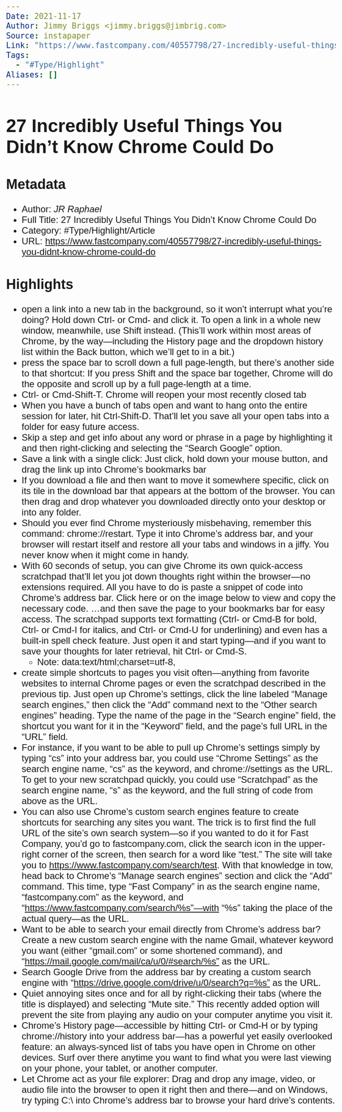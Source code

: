 ```yaml
---
Date: 2021-11-17
Author: Jimmy Briggs <jimmy.briggs@jimbrig.com>
Source: instapaper
Link: "https://www.fastcompany.com/40557798/27-incredibly-useful-things-you-didnt-know-chrome-could-do"
Tags:
  - "#Type/Highlight"
Aliases: []
---
```


# 27 Incredibly Useful Things You Didn’t Know Chrome Could Do

## Metadata

* Author: *JR Raphael*
* Full Title: 27 Incredibly Useful Things You Didn’t Know Chrome Could Do
* Category: #Type/Highlight/Article
* URL: https://www.fastcompany.com/40557798/27-incredibly-useful-things-you-didnt-know-chrome-could-do

## Highlights

* open a link into a new tab in the background, so it won’t interrupt what you’re doing? Hold down Ctrl- or Cmd- and click it. To open a link in a whole new window, meanwhile, use Shift instead. (This’ll work within most areas of Chrome, by the way—including the History page and the dropdown history list within the Back button, which we’ll get to in a bit.)
* press the space bar to scroll down a full page-length, but there’s another side to that shortcut: If you press Shift and the space bar together, Chrome will do the opposite and scroll up by a full page-length at a time.
* Ctrl- or Cmd-Shift-T. Chrome will reopen your most recently closed tab
* When you have a bunch of tabs open and want to hang onto the entire session for later, hit Ctrl-Shift-D. That’ll let you save all your open tabs into a folder for easy future access.
* Skip a step and get info about any word or phrase in a page by highlighting it and then right-clicking and selecting the “Search Google” option.
* Save a link with a single click: Just click, hold down your mouse button, and drag the link up into Chrome’s bookmarks bar
* If you download a file and then want to move it somewhere specific, click on its tile in the download bar that appears at the bottom of the browser. You can then drag and drop whatever you downloaded directly onto your desktop or into any folder.
* Should you ever find Chrome mysteriously misbehaving, remember this command: chrome://restart. Type it into Chrome’s address bar, and your browser will restart itself and restore all your tabs and windows in a jiffy. You never know when it might come in handy.
* With 60 seconds of setup, you can give Chrome its own quick-access scratchpad that’ll let you jot down thoughts right within the browser—no extensions required. All you have to do is paste a snippet of code into Chrome’s address bar. Click here or on the image below to view and copy the necessary code.
  …and then save the page to your bookmarks bar for easy access. The scratchpad supports text formatting (Ctrl- or Cmd-B for bold, Ctrl- or Cmd-I for italics, and Ctrl- or Cmd-U for underlining) and even has a built-in spell check feature. Just open it and start typing—and if you want to save your thoughts for later retrieval, hit Ctrl- or Cmd-S.
  * Note: data:text/html;charset=utf-8, <title>Scratchpad</title><style>body {padding: 5%; font-size: 1.5em; font-family: Arial; }"></style><link rel="shortcut icon" href="https://ssl.gstatic.com/docs/documents/images/kix-favicon6.ico"/><body OnLoad='document.body.focus();' contenteditable spellcheck="true" >
* create simple shortcuts to pages you visit often—anything from favorite websites to internal Chrome pages or even the scratchpad described in the previous tip. Just open up Chrome’s settings, click the line labeled “Manage search engines,” then click the “Add” command next to the “Other search engines” heading. Type the name of the page in the “Search engine” field, the shortcut you want for it in the “Keyword” field, and the page’s full URL in the “URL” field.
* For instance, if you want to be able to pull up Chrome’s settings simply by typing “cs” into your address bar, you could use “Chrome Settings” as the search engine name, “cs” as the keyword, and chrome://settings as the URL. To get to your new scratchpad quickly, you could use “Scratchpad” as the search engine name, “s” as the keyword, and the full string of code from above as the URL.
* You can also use Chrome’s custom search engines feature to create shortcuts for searching any sites you want. The trick is to first find the full URL of the site’s own search system—so if you wanted to do it for Fast Company, you’d go to fastcompany.com, click the search icon in the upper-right corner of the screen, then search for a word like “test.” The site will take you to https://www.fastcompany.com/search/test.
  With that knowledge in tow, head back to Chrome’s “Manage search engines” section and click the “Add” command. This time, type “Fast Company” in as the search engine name, “fastcompany.com” as the keyword, and “https://www.fastcompany.com/search/%s”—with “%s” taking the place of the actual query—as the URL.
* Want to be able to search your email directly from Chrome’s address bar? Create a new custom search engine with the name Gmail, whatever keyword you want (either “gmail.com” or some shortened command), and “https://mail.google.com/mail/ca/u/0/#search/%s” as the URL.
* Search Google Drive from the address bar by creating a custom search engine with “https://drive.google.com/drive/u/0/search?q=%s” as the URL.
* Quiet annoying sites once and for all by right-clicking their tabs (where the title is displayed) and selecting “Mute site.” This recently added option will prevent the site from playing any audio on your computer anytime you visit it.
* Chrome’s History page—accessible by hitting Ctrl- or Cmd-H or by typing chrome://history into your address bar—has a powerful yet easily overlooked feature: an always-synced list of tabs you have open in Chrome on other devices. Surf over there anytime you want to find what you were last viewing on your phone, your tablet, or another computer.
* Let Chrome act as your file explorer: Drag and drop any image, video, or audio file into the browser to open it right then and there—and on Windows, try typing C:\ into Chrome’s address bar to browse your hard drive’s contents.
